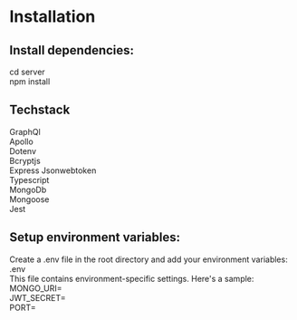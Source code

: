 # Installation
## Install dependencies:
cd server  
npm install

## Techstack
GraphQl  
Apollo  
Dotenv  
Bcryptjs  
Express 
Jsonwebtoken  
Typescript  
MongoDb  
Mongoose  
Jest

## Setup environment variables:
Create a .env file in the root directory and add your environment variables:  
.env  
This file contains environment-specific settings. Here's a sample:  
MONGO_URI=  
JWT_SECRET=  
PORT=  
